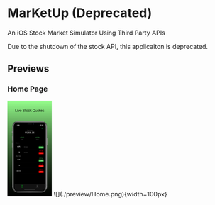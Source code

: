 # MarKetUp (Deprecated)
An iOS Stock Market Simulator Using Third Party APIs

Due to the shutdown of the stock API, this applicaiton is deprecated.


## Previews
### Home Page
<img src="./preview/Home.png" alt="drawing" width="100"/>
![](./preview/Home.png){width=100px}
